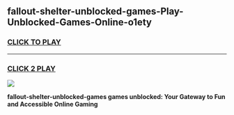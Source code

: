 
## fallout-shelter-unblocked-games-Play-Unblocked-Games-Online-o1ety
<h3>
<a href="https://premium76.site?title=fallout-shelter-unblocked-games&ref=25A">CLICK TO PLAY</a></h3>
<hr>

<h3>
<a href="https://premium76.site?title=fallout-shelter-unblocked-games&ref=25A">CLICK 2 PLAY</a>
  
</h3>

<a href="https://premium76.site?title=fallout-shelter-unblocked-games&ref=25A"><img src="https://clearcache.store/games.png"></a>


**fallout-shelter-unblocked-games games unblocked: Your Gateway to Fun and Accessible Online Gaming**

